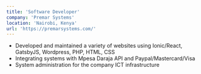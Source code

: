 ```yaml
---
title: 'Software Developer'
company: 'Premar Systems'
location: 'Nairobi, Kenya'
url: 'https://premarsystems.com/'
---
```


- Developed and maintained a variety of websites using Ionic/React, GatsbyJS, Wordpress, PHP, HTML, CSS
- Integrating systems with Mpesa Daraja API and Paypal/Mastercard/Visa
- System administration for the company ICT infrastructure
